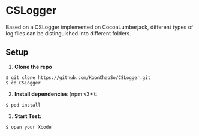 # CSLogger
Based on a CSLogger implemented on CocoaLumberjack, different types of log files can be distinguished into different folders.
## Setup

1. **Clone the repo**

  ```
  $ git clone https://github.com/KoonChaoSo/CSLogger.git
  $ cd CSLogger
  ```

2. **Install dependencies** (npm v3+):

  ```
  $ pod install
  ```

3. **Start Test:**

  ```
  $ open your Xcode
  ```

